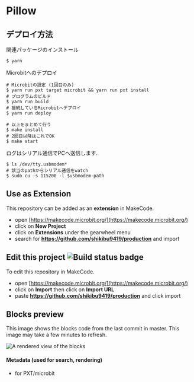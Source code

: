 # Pillow

## デプロイ方法

関連パッケージのインストール

```shell
$ yarn
```

Microbitへのデプロイ

```shell
# Microbitの設定 (1回目のみ)
$ yarn run pxt target microbit && yarn run pxt install
# プログラムのビルド
$ yarn run build
# 接続しているMicrobitへデプロイ
$ yarn run deploy

# 以上をまとめて行う
$ make install
# 2回目以降はこれでOK
$ make start
```

ログはシリアル通信でPCへ送信します.

```shell
$ ls /dev/tty.usbmodem*
# 該当のpathからシリアル通信をwatch
$ sudo cu -s 115200 -l $usbmodem-path
```

## Use as Extension

This repository can be added as an **extension** in MakeCode.

* open [https://makecode.microbit.org/](https://makecode.microbit.org/)
* click on **New Project**
* click on **Extensions** under the gearwheel menu
* search for **https://github.com/shikibu9419/production** and import

## Edit this project ![Build status badge](https://github.com/shikibu9419/ble_playground/workflows/MakeCode/badge.svg)

To edit this repository in MakeCode.

* open [https://makecode.microbit.org/](https://makecode.microbit.org/)
* click on **Import** then click on **Import URL**
* paste **https://github.com/shikibu9419/production** and click import

## Blocks preview

This image shows the blocks code from the last commit in master.
This image may take a few minutes to refresh.

![A rendered view of the blocks](https://github.com/shikibu9419/ble_playground/raw/master/.github/makecode/blocks.png)

#### Metadata (used for search, rendering)

* for PXT/microbit
<script src="https://makecode.com/gh-pages-embed.js"></script><script>makeCodeRender("{{ site.makecode.home_url }}", "{{ site.github.owner_name }}/{{ site.github.repository_name }}");</script>
